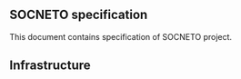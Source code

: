 SOCNETO specification
---

This document contains specification of SOCNETO project.


## Infrastructure

